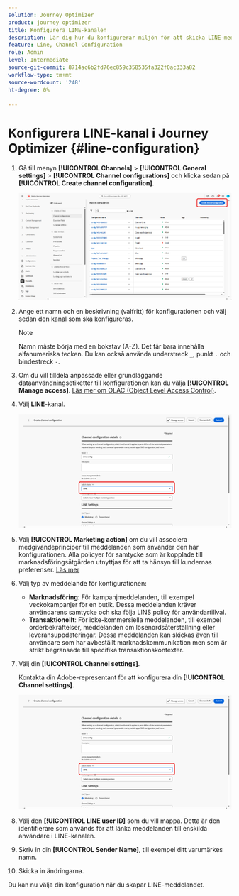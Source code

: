 ```yaml
---
solution: Journey Optimizer
product: journey optimizer
title: Konfigurera LINE-kanalen
description: Lär dig hur du konfigurerar miljön för att skicka LINE-meddelanden med Journey Optimizer
feature: Line, Channel Configuration
role: Admin
level: Intermediate
source-git-commit: 8714ac6b2fd76ec859c358535fa322f0ac333a82
workflow-type: tm+mt
source-wordcount: '248'
ht-degree: 0%

---
```


# Konfigurera LINE-kanal i Journey Optimizer {#line-configuration}

1. Gå till menyn **[!UICONTROL Channels]** > **[!UICONTROL General settings]** > **[!UICONTROL Channel configurations]** och klicka sedan på **[!UICONTROL Create channel configuration]**.

   ![](assets/line-config-1.png)

1. Ange ett namn och en beskrivning (valfritt) för konfigurationen och välj sedan den kanal som ska konfigureras.

   >[!NOTE]
   >
   > Namn måste börja med en bokstav (A-Z). Det får bara innehålla alfanumeriska tecken. Du kan också använda understreck `_`, punkt `.` och bindestreck `-`.

1. Om du vill tilldela anpassade eller grundläggande dataanvändningsetiketter till konfigurationen kan du välja **[!UICONTROL Manage access]**. [Läs mer om OLAC (Object Level Access Control)](../administration/object-based-access.md).

1. Välj **LINE**-kanal.

   ![](assets/line-config-2.png)

1. Välj **[!UICONTROL Marketing action]** om du vill associera medgivandeprinciper till meddelanden som använder den här konfigurationen. Alla policyer för samtycke som är kopplade till marknadsföringsåtgärden utnyttjas för att ta hänsyn till kundernas preferenser. [Läs mer](../action/consent.md#surface-marketing-actions)

1. Välj typ av meddelande för konfigurationen:

   * **Marknadsföring**: För kampanjmeddelanden, till exempel veckokampanjer för en butik. Dessa meddelanden kräver användarens samtycke och ska följa LINS policy för användartillval.
   * **Transaktionellt**: För icke-kommersiella meddelanden, till exempel orderbekräftelser, meddelanden om lösenordsåterställning eller leveransuppdateringar. Dessa meddelanden kan skickas även till användare som har avbeställt marknadskommunikation men som är strikt begränsade till specifika transaktionskontexter.

1. Välj din **[!UICONTROL Channel settings]**.

   Kontakta din Adobe-representant för att konfigurera din **[!UICONTROL Channel settings]**.

   ![](assets/line-config-2.png)

1. Välj den **[!UICONTROL LINE user ID]** som du vill mappa. Detta är den identifierare som används för att länka meddelanden till enskilda användare i LINE-kanalen.

1. Skriv in din **[!UICONTROL Sender Name]**, till exempel ditt varumärkes namn.

1. Skicka in ändringarna.

Du kan nu välja din konfiguration när du skapar LINE-meddelandet.
